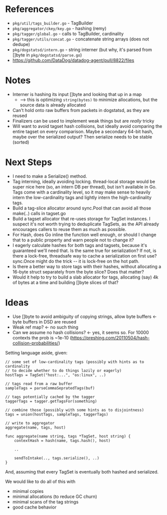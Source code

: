 # References

 * `pkg/util/tags_builder.go` - TagBuilder
 * `pkg/aggregator/ckey/key.go` - hashing (remy)
 * `pkg/tagger/global.go` - calls to TagBuilder, cardinality
 * `pkg/tagger/utils/concat.go` - concatenate string arrays (does not dedupe)
 * `pkg/dogstatsd/intern.go` - string interner (but why, it's parsed from []byte in `pkg/dogstatsd/parse.go`)
 * https://github.com/DataDog/datadog-agent/pull/8822/files

# Notes

* Interner is hashing its input []byte and looking that up in a map
  * --> this is optimizing `string(bytes)` to minimize allocations, but the source data is already allocated
* Can't hold onto raw buffers from packets in dogstatsd, as they are reused
* Finalizers can be used to implement weak things but are _really_ tricky
* Will want to avoid tagset hash collisions, but ideally avoid comparing the entire tagset on every comparison.
  Maybe a secondary 64-bit hash, maybe over the serialized output?  Then serialize needs to be stable (sorted)

# Next Steps

* I need to make a Serialize() method.
* Tag interning, ideally avoiding locking.  thread-local storage would be super nice here (so, an intern DB per thread), but isn't available in Go.  Tags come with a cardinality level, so it may make sense to heavily intern the low-cardinality tags and lightly intern the high-cardinality tags.
* Build a tag-slice allocator around sync.Pool that can avoid all those make(..) calls in tagset.go
* Build a tagset allocator that re-uses storage for TagSet instances.  I suspect it's not worth trying to deduplicate TagSets, as the API already encourages callers to reuse them as much as possible.
* For Hash, does Go inline the function well enough, or should I change that to a public property and warn people not to change it?
* I eagerly calculate hashes for both tags and tagsets, because it's guaranteed we'll need that.  Is the same true for serialization?  If not, is there a lock-free, threadsafe way to cache a serialization on first use?  sync.Once might do the trick -- it is lock-free on the hot path.
* Is there a better way to store tags with their hashes, without allocating a 16-byte struct separately from the byte slice?  Does that matter?
* Would it help to try to build a slab allocator for tags, allocating (say) 4k of bytes at a time and building []byte slices of that?


# Ideas

* Use []byte to avoid ambiguity of copying strings, allow byte buffers ← byte buffers in DSD are reused
* Weak ref map? ← no such thing
* Can we assume no hash collisions? ← yes, it seems so.  For 10000 contexts the prob is ~1e-10 (https://preshing.com/20110504/hash-collision-probabilities/)

Setting language aside, given:

```
// some set of low-cardinality tags (possibly with hints as to cardinality
// to decide whether to do things lazily or eagerly)
hostTags = TagSet("host:...", "os:linux", ..)

// tags read from a raw buffer
sampleTags = parseCommaSepratedTags(buf)

// tags potentially cached by the tagger
taggerTags = tagger.getTagsFor(something)

// combine those (possibly with some hints as to disjointness)
tags = union(hostTags, sampleTags, taggerTags)

// write to aggregator
aggregate(name, tags, host)

func aggregate(name string, tags *TagSet, host string) {
    contextHash = hash(name, tags.hash(), host)

    ..

    sendToIntake(.., tags.serialize(), ..)
}
```

And, assuming that every TagSet is eventually both hashed and serialized.

We would like to do all of this with

* minimal copies
* minimal allocations (to reduce GC churn)
* minimal scans of the tag strings
* good cache behavior

